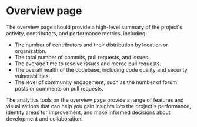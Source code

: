 # Overview page

The overview page should provide a high-level summary of the project's activity, contributors, and performance metrics, including:

* The number of contributors and their distribution by location or organization.
* The total number of commits, pull requests, and issues.
* The average time to resolve issues and merge pull requests.
* The overall health of the codebase, including code quality and security vulnerabilities.
* The level of community engagement, such as the number of forum posts or comments on pull requests.

The analytics tools on the overview page provide a range of features and visualizations that can help you gain insights into the project's performance, identify areas for improvement, and make informed decisions about development and collaboration.


